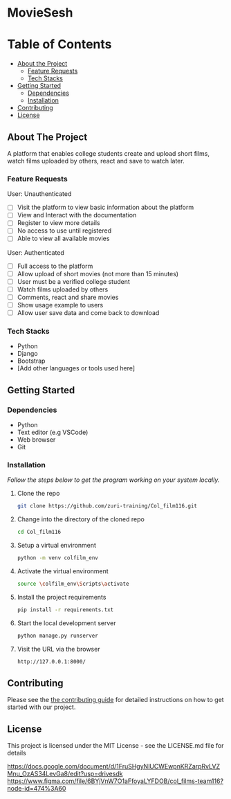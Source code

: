 # MovieSesh

# Table of Contents

- [About the Project](#about-the-project)
  - [Feature Requests](#feature-requests)
  - [Tech Stacks](#tech-stacks)
- [Getting Started](#getting-started)
  - [Dependencies](#dependencies)
  - [Installation](#installation)
- [Contributing](#contributing)
- [License](#license)

## About The Project

A platform that enables college students create and upload short films, watch films uploaded by others, react and save to watch later.

### Feature Requests

User: Unauthenticated

- [ ] Visit the platform to view basic information about the platform
- [ ] View and Interact with the documentation
- [ ] Register to view more details
- [ ] No access to use until registered
- [ ] Able to view all available movies

User: Authenticated

- [ ] Full access to the platform
- [ ] Allow upload of short movies (not more than 15 minutes)
- [ ] User must be a verified college student
- [ ] Watch films uploaded by others
- [ ] Comments, react and share movies
- [ ] Show usage example to users
- [ ] Allow user save data and come back to download

### Tech Stacks

- Python
- Django
- Bootstrap
- [Add other languages or tools used here]

## Getting Started

### Dependencies

- Python
- Text editor (e.g VSCode)
- Web browser
- Git

### Installation

_Follow the steps below to get the program working on your system locally._

1. Clone the repo
   ```sh
   git clone https://github.com/zuri-training/Col_film116.git
   ```
2. Change into the directory of the cloned repo
   ```sh
   cd Col_film116
   ```
3. Setup a virtual environment
   ```sh
   python -m venv colfilm_env
   ```
4. Activate the virtual environment
   ```sh
   source \colfilm_env\Scripts\activate
   ```
5. Install the project requirements
   ```sh
   pip install -r requirements.txt
   ```
6. Start the local development server
   ```sh
   python manage.py runserver
   ```
7. Visit the URL via the browser
   ```sh
   http://127.0.0.1:8000/
   ```

## Contributing

Please see the [the contributing guide](CONTRIBUTING.md) for detailed instructions on how to get started with our project.

## License

This project is licensed under the MIT License - see the LICENSE.md file for details

https://docs.google.com/document/d/1FruSHgyNlUCWEwpnKRZarpRvLVZMnu_OzAS34LevGa8/edit?usp=drivesdk
https://www.figma.com/file/6BYjVnW7O1aFfoyaLYFDOB/col_films-team116?node-id=474%3A60
